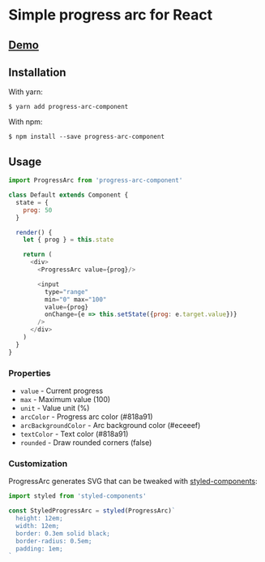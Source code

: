 # Simple progress arc for React

## [Demo](http://szastupov.github.io/progress-arc-component)

## Installation

With yarn:

    $ yarn add progress-arc-component

With npm:

    $ npm install --save progress-arc-component

## Usage

```javascript
import ProgressArc from 'progress-arc-component'

class Default extends Component {
  state = {
    prog: 50
  }

  render() {
    let { prog } = this.state

    return (
      <div>
        <ProgressArc value={prog}/>

        <input
          type="range"
          min="0" max="100"
          value={prog}
          onChange={e => this.setState({prog: e.target.value})}
        />
      </div>
    )
  }
}
```

### Properties

- `value` - Current progress
- `max` - Maximum value (100)
- `unit` - Value unit (%)
- `arcColor` - Progress arc color (#818a91)
- `arcBackgroundColor` - Arc background color (#eceeef)
- `textColor` - Text color (#818a91)
- `rounded` - Draw rounded corners (false)

### Customization

ProgressArc generates SVG that can be tweaked with [styled-components][1]:

```javascript
import styled from 'styled-components'

const StyledProgressArc = styled(ProgressArc)`
  height: 12em;
  width: 12em;
  border: 0.3em solid black;
  border-radius: 0.5em;
  padding: 1em;
`
```

[1]: https://github.com/styled-components/styled-components
